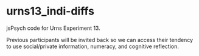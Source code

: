 # urns13_indi-diffs

jsPsych code for Urns Experiment 13. 

Previous participants will be invited back so we can access their tendency to use social/private information, numeracy, and cognitive reflection.
